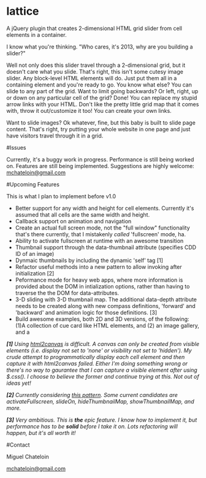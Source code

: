 lattice
=======

A jQuery plugin that creates 2-dimensional HTML grid slider from cell elements in a container.

I know what you're thinking. "Who cares, it's 2013, why are you building a slider?"

Well not only does this slider travel through a 2-dimensional grid, but it doesn't care what you slide. That's right, this isn't some cutesy image slider. Any block-level HTML elements will do. Just put them all in a containing element and you're ready to go. You know what else? You can slide to any part of the grid. Want to limit going backwards? Or left, right, up or down on any particular cell of the grid? Done! You can replace my stupid arrow links with your HTML. Don't like the pretty little grid map that it comes with, throw it out/customize it too! You can create your own links. 

Want to slide images? Ok whatever, fine, but this baby is built to slide page content. That's right, try putting your whole website in one page and just have visitors travel through it in a grid.

#Issues

Currently, it's a buggy work in progress. Performance is still being worked on. Features are still being implemented. Suggestions are highly welcome: mchateloin@gmail.com

#Upcoming Features

This is what I plan to implement before v1.0
* Better support for any width and height for cell elements. Currently it's assumed that all cells are the same width and height.
* Callback support on animation and navigation
* Create an actual full screen mode, not the "full window" functionality that's there currently, that I mistakenly _called_ 'fullscreen' mode, ha.
* Ability to activate fullscreen at runtime with an awesome transition
* Thumbnail support through the data-thumbnail attribute (specifies CDD ID of an image)
* Dynmaic thumbnails by including the dynamic 'self' tag [1]
* Refactor useful methods into a new pattern to allow invoking after initialization [2]
* Peformance mode for heavy web apps, where more information is provided about the DOM in intialization options, rather than having to traverse the the DOM for data-attributes.
* 3-D sliding with 3-D thumbnail map. The additional data-depth attribute needs to be created along with new compass definitions, 'forward' and 'backward' and animation logic for those definitions. [3]
* Build awesome examples, both 2D and 3D versions, of the following: (1)A collection of cue card like HTML elements, and (2) an image gallery, and a 

_**[1]** Using [html2canvas](https://github.com/niklasvh/html2canvas) is difficult. A canvas can only be created from visible elements (i.e. display not set to 'none' or visibility not set to 'hidden'). My crude attempt to programmatically display each cell element and then capture it with html2canvas failed. Either I'm doing something wrong or there's no way to gaurantee that I can capture a visible element after using $.css(). I choose to believe the former and continue trying at this. Not out of ideas yet!_

_**[2]** Currently considering [this pattern](http://stackoverflow.com/questions/1117086/how-to-create-a-jquery-plugin-with-methods#answer-1117129). Some current candidates are activateFullscreen, slideOn, hideThumbnailMap, showThumbnailMap, and more._

_**[3]**  Very ambitious. This is **the** epic feature. I know how to implement it, but performance has to be **solid** before I take it on. Lots refactoring will happen, but it's all worth it!_

#Contact

Miguel Chateloin

mchateloin@gmail.com